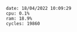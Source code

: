 

                date: 18/04/2022 10:09:29
                cpu: 0.1%
                ram: 18.9%
                cycles: 19860

                         